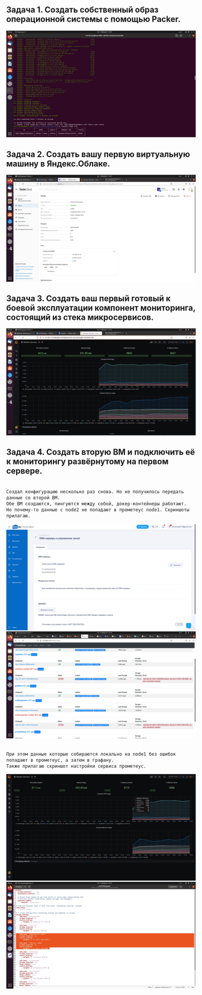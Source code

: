 ## **Задача 1. Создать собственный образ операционной системы с помощью Packer.**
![Screenshot](1.jpg)
## **Задача 2. Создать вашу первую виртуальную машину в Яндекс.Облаке.**
![Screenshot](2.jpg)
## **Задача 3. Создать ваш первый готовый к боевой эксплуатации компонент мониторинга, состоящий из стека микросервисов.**
![Screenshot](3.jpg)
## **Задача 4. Создать вторую ВМ и подключить её к мониторингу развёрнутому на первом сервере.**
```

Создал конфигурацию несколько раз снова. Но не получилось передать данные со второй ВМ. 
Обе ВМ создаются, пингуются между собой, докер-контейнеры работают. 
Но почему-то данные с node2 не попадают в прометеус node1. Скриншоты прилагаю.

```
![1](https://github.com/Iurii-77777/final-work/blob/main/screenshot/01.png)
![Screenshot](5.jpg)
```

При этом данные которые собираются локально на node1 без ошибок попадают в прометеус, а затем в графану. 
Также прилагаю скриншот настройки сервиса прометеус.

```
![Screenshot](6.jpg)
![Screenshot](7.jpg)
